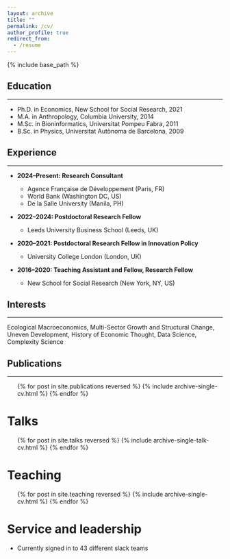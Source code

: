 ```yaml
---
layout: archive
title: ""
permalink: /cv/
author_profile: true
redirect_from:
  - /resume
---
```


{% include base_path %}

## Education
---
* Ph.D. in Economics, New School for Social Research, 2021
* M.A. in Anthropology, Columbia University, 2014
* M.Sc. in Bioninformatics, Universitat Pompeu Fabra, 2011
* B.Sc. in Physics, Universitat Autònoma de Barcelona, 2009

## Experience
---
* **2024–Present: Research Consultant**
  * Agence Française de Développement (Paris, FR) 
  * World Bank (Washington DC, US)
  * De la Salle University (Manila, PH)

* **2022–2024: Postdoctoral Research Fellow**
  * Leeds University Business School (Leeds, UK)

* **2020–2021: Postdoctoral Research Fellow in Innovation Policy**
  * University College London (London, UK)

* **2016–2020: Teaching Assistant and Fellow, Research Fellow**
  * New School for Social Research (New York, NY, US)

## Interests
---

Ecological Macroeconomics, Multi-Sector Growth and Structural Change, Uneven Development, History of Economic Thought, Data Science, Complexity Science

## Publications
---
  <ul>{% for post in site.publications reversed %}
    {% include archive-single-cv.html %}
  {% endfor %}</ul>
  
Talks
======
  <ul>{% for post in site.talks reversed %}
    {% include archive-single-talk-cv.html  %}
  {% endfor %}</ul>
  
Teaching
======
  <ul>{% for post in site.teaching reversed %}
    {% include archive-single-cv.html %}
  {% endfor %}</ul>
  
Service and leadership
======
* Currently signed in to 43 different slack teams
